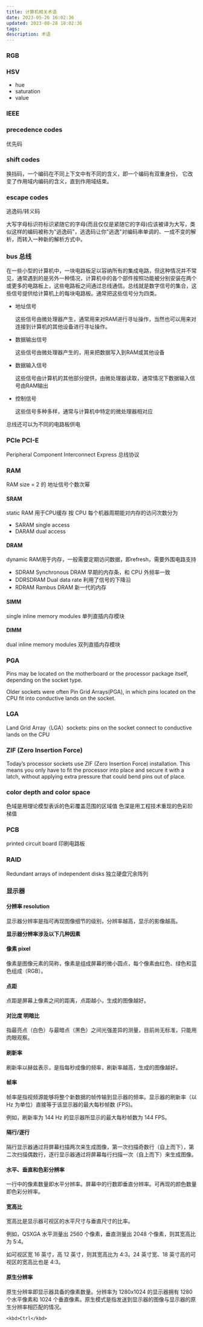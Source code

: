```yaml
---
title: 计算机相关术语
date: 2023-05-26 16:02:36
updated: 2023-08-28 18:02:36
tags:
description: 术语
---
```


### RGB

### HSV
- hue
- saturation
- value 

### IEEE

### precedence codes
优先码
### shift codes
换挡码，一个编码在不同上下文中有不同的含义，即一个编码有双重身份， 它改变了作用域内编码的含义，直到作用域结束。
### escape codes
逃逸码/转义码

大写字母标识符标识紧随它的字母(而且仅仅是紧随它的字母)应该被译为大写，类似这样的编码被称为"逃逸码"，逃逸码让你"逃逸"对编码串单调的、一成不变的解析，而转入一种新的解析方式中。

### bus 总线
在一些小型的计算机中，一块电路板足以容纳所有的集成电路，但这种情况并不常见，通常遇到的是另外一种情况，计算机中的各个部件按照功能被分别安装在两个或更多的电路板上，这些电路板之间通过总线通信。总线就是数字信号的集合，这些信号提供给计算机上的每块电路板。通常把这些信号分为四类。 
- 地址信号
    
    这些信号由微处理器产生，通常用来对RAM进行寻址操作，当然也可以用来对连接到计算机的其他设备进行寻址操作。
- 数据输出信号

    这些信号由微处理器产生的，用来把数据写入到RAM或其他设备
- 数据输入信号

    这些信号由计算机的其他部分提供，由微处理器读取，通常情况下数据输入信号由RAM输出
- 控制信号
    
    这些信号多种多样，通常与计算机中特定的微处理器相对应

总线还可以为不同的电路板供电

### PCIe PCI-E
Peripheral Component Interconnect Express
总线协议

### RAM
RAM size = 2 的 地址信号个数次幂
#### SRAM
static RAM 用于CPU缓存 
按 CPU 每个机器周期能对内存的访问次数分为 
- SARAM single access 
- DARAM dual access
#### DRAM
dynamic RAM用于内存，一般需要定期访问数据，即refresh，需要外围电路支持
- SDRAM Synchronous DRAM  早期的内存条，和 CPU 外频率一致
- DDRSDRAM Dual data rate 利用了信号的下降沿
- RDRAM Rambus DRAM 新一代的内存
#### SIMM
single inline memory modules 单列直插内存模块
#### DIMM
dual inline memory modules 双列直插内存模块


### PGA 
Pins may be located on the motherboard or the processor package itself, depending on the socket type.

Older sockets were often Pin Grid Arrays(PGA), in which pins located on the CPU fit into conductive lands on the socket.

### LGA 

Land Grid Array（LGA）sockets: pins on the socket connect to conductive lands on the CPU

### ZIF (Zero Insertion Force)
Today’s processor sockets use ZIF (Zero Insertion Force) installation. This means you only have to fit the processor into place and secure it with a latch, without applying extra pressure that could bend pins out of place.

### color depth and color space
色域是用理论模型表诉的色彩覆盖范围的区域值
色深是用工程技术重现的色彩阶梯值

### PCB 
printed circuit board 印刷电路板

### RAID 
Redundant arrays of independent disks 独立硬盘冗余阵列

### 显示器

#### 分辨率 resolution
显示器分辨率是指可再现图像细节的级别，分辨率越高，显示的影像越高。

**显示器分辨率涉及以下几种因素**

#### 像素 pixel
像素是图像元素的简称，像素是组成屏幕的微小圆点，每个像素由红色、绿色和蓝色组成（RGB）。

#### 点距
点距是屏幕上像素之间的距离，点距越小，生成的图像越好。

#### 对比度 明暗比
指最亮点（白色）与最暗点（黑色）之间光强差异的测量，目前尚无标准，只能用肉眼观察。

#### 刷新率
刷新率以赫兹表示，是指每秒成像的频率，刷新率越高，生成的图像越好。

#### 帧率
帧率是指视频源能够将整个新数据的帧传输到显示器的频率。显示器的刷新率（以 Hz 为单位）直接等于该显示器的最大每秒帧数 (FPS)。

例如，刷新率为 144 Hz 的显示器所显示的最大每秒帧数为 144 FPS。

#### 隔行/逐行
隔行显示器通过将屏幕扫描两次来生成图像，第一次扫描奇数行（自上而下），第二次扫描偶数行，逐行显示器通过将屏幕每行扫描一次（自上而下）来生成图像。

#### 水平、垂直和色彩分辨率
一行中的像素数量即水平分辨率。屏幕中的行数即垂直分辨率。可再现的颜色数量即色彩分辨率。

#### 宽高比
宽高比是显示器可视区的水平尺寸与垂直尺寸的比率。

例如，QSXGA 水平测量出 2560 个像素，垂直测量出 2048 个像素，则其宽高比为 5:4。

如可视区宽 16 英寸，高 12 英寸，则其宽高比为 4:3。24 英寸宽、18 英寸高的可视区的宽高比也是 4:3。

#### 原生分辨率 
原生分辨率即显示器具备的像素数量。分辨率为 1280x1024 的显示器拥有 1280 个水平像素和 1024 个垂直像素。原生模式是指发送到显示器的图像与显示器的原生分辨率相匹配的情况。


`<kbd>Ctrl</kbd>`